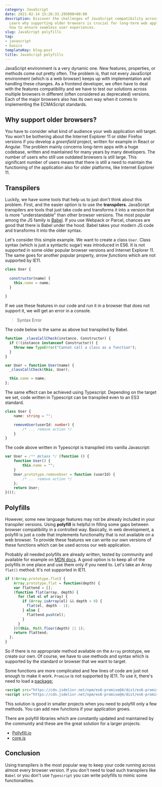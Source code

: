 ```yaml
---
category: JavaScript
date: 2021-02-14 15:26:33.295000+00:00
description: Discover the challenges of JavaScript compatibility across browsers.
  Learn why supporting older browsers is crucial for long-term web applications and
  how to ensure seamless user experiences.
slug: JavaScript polyfills
tag:
- javascript
- basics
templateKey: blog-post
title: JavaScript polyfills
---
```


JavaScript environment is a very dynamic one. New features, properties, or methods come out pretty often. The problem is, that not every JavaScript environment (which is a web browser) keeps up with implementation and handling these changes. As a frontend developer, we often have to deal with the features compatibility and we have to test our solutions across multiple browsers in different (often considered as deprecated) versions. Each of the major browsers also has its own way when it comes to implementing the ECMAScript standards.

## Why support older browsers?

You have to consider what kind of audience your web application will target. You won't be bothering about the Internet Explorer 11 or older Firefox versions if you develop a *greenfield* project, written for example in React or Angular. 
The problem mainly concerns long-term apps with a huge codebase, written and maintained for many years by many developers.
The number of users who still use outdated browsers is still large. This significant number of users means that there is still a need to maintain the functioning of the application also for older platforms, like Internet Explorer 11.

## Transpilers

Luckily, we have some tools that help us to just don't think about this problem. First, and the easier option is to use the **transpilers**. JavaScript transpilers are tools that just take code and transforms it into a version that is more "understandable" than other browser versions. The most popular among the JS family is <a href="https://babeljs.io/" target="_blank">Babel</a>. If you use Webpack or Parcel, chances are good that there is Babel under the hood. Babel takes your modern JS code and transforms it into the older syntax. 

Let's consider this simple example. We want to create a class `User`. Class syntax (which is just a syntactic sugar) was introduced in ES6. It is not supported in some older popular browser versions and Internet Explorer 11. The same goes for another popular property, *arrow functions* which are not supported by IE11. 
```javascript
class User {
  
  constructor(name) {
    this.name = name; 
  }
  
}
```
If we use these features in our code and run it in a browser that does not support it, we will get an error in a console.
> Syntax Error

The code below is the same as above but transpiled by Babel.

```javascript
function _classCallCheck(instance, Constructor) {
  if (!(instance instanceof Constructor)) {
    throw new TypeError("Cannot call a class as a function");
  }
}

var User = function User(name) {
  _classCallCheck(this, User);

  this.name = name;
};
```

The same effect can be achieved using Typescript. Depending on the target we set, code written in Typescript can be transpiled even to an ES3 standard. 

```typescript
class User {
    name: string = "";

    removeUser(userId: number) {
        /* ... remove action */
    }
}
```

The code above written in Typescript is transpiled into vanilla Javascript:

```javascript
var User = /** @class */ (function () {
    function User() {
        this.name = "";
    }
    User.prototype.removeUser = function (userId) {
        /* ... remove action */
    };
    return User;
}());
```

## Polyfills

However, some new language features may not be already included in your transpiler versions. Using **polyfill** is helpful in filling some gaps between browser compatibility in a controlled way.
Basically, in web development, a polyfill is just a code that implements functionality that is not available on a web browser. To provide these features we can write our own versions of these functions which can be used across our web application.

Probably all needed polyfills are already written, tested by community and available for example on <a href="https://developer.mozilla.org/en-US/docs/Glossary/Polyfill" target="_blank">MDN docs</a>.
A good option is to keep all of the polyfills in one place and use them only if you need to. Let's take an Array `flat()` method. It's not supported in IE11.

```javascript
if (!Array.prototype.flat) {
    Array.prototype.flat = function(depth) {
    var flattend = [];
    (function flat(array, depth) {
      for (let el of array) {
        if (Array.isArray(el) && depth > 0) {
          flat(el, depth - 1);
        } else {
          flattend.push(el);
        }
      }
    })(this, Math.floor(depth) || 1);
    return flattend;
  };
}
```
So if there is no appropriate method available on the `Array` prototype, we create our own. Of course, we have to use methods and syntax which is supported by the standard or browser that we want to target.

Some functions are more complicated and few lines of code are just not enough to make it work. `Promise` is not supported by IE11. To use it, there's need to load a <a href="https://github.com/stefanpenner/es6-promise" target="_blank">package:</a>

```html
<script src="https://cdn.jsdelivr.net/npm/es6-promise@4/dist/es6-promise.js"></script>
<script src="https://cdn.jsdelivr.net/npm/es6-promise@4/dist/es6-promise.auto.js"></script> 
```
This solution is good in smaller projects when you need to polyfill only a few methods. You can add new functions if your application grows.

There are polyfill libraries which are constantly updated and maintained by the community and these are the great solution for a larger projects:

* <a href="https://polyfill.io/v3/" target="_blank">Pollyfill.io</a>
* <a href="https://github.com/zloirock/core-js" target="_blank">core.js</a>

## Conclusion

Using transpilers is the most popular way to keep your code running across almost every browser version. If you don't need to load such transpilers like `Babel` or you don't use `Typescript` you can write polyfills to mimic some functionalities.